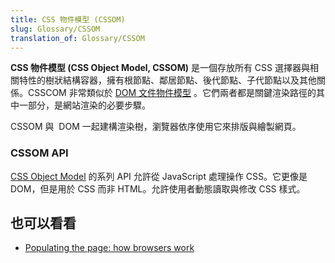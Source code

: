 ```yaml
---
title: CSS 物件模型 (CSSOM)
slug: Glossary/CSSOM
translation_of: Glossary/CSSOM
---
```

**CSS 物件模型 (CSS Object Model, CSSOM)** 是一個存放所有 CSS 選擇器與相關特性的樹狀結構容器，擁有根節點、鄰居節點、後代節點、子代節點以及其他關係。CSSCOM 非常類似於 [DOM 文件物件模型](/en-US/docs/Glossary/DOM) 。它們兩者都是關鍵渲染路徑的其中一部分，是網站渲染的必要步驟。

CSSOM 與  DOM 一起建構渲染樹，瀏覽器依序使用它來排版與繪製網頁。

### CSSOM API

[CSS Object Model](/en-US/docs/Web/API/CSS_Object_Model) 的系列 API 允許從 JavaScript 處理操作 CSS。它更像是 DOM，但是用於 CSS 而非 HTML。允許使用者動態讀取與修改 CSS 樣式。

## 也可以看看

- [Populating the page: how browsers work](/en-US/docs/Web/Performance/Populating_the_page:_how_browsers_work)
